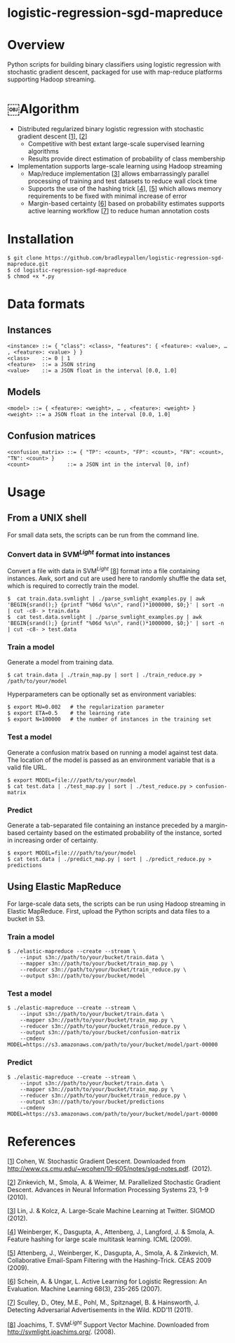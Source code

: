 logistic-regression-sgd-mapreduce
=================================

# Overview
Python scripts for building binary classifiers using logistic regression with stochastic gradient descent, packaged for use with map-reduce platforms supporting Hadoop streaming.

# ￼Algorithm
* Distributed regularized binary logistic regression with stochastic gradient descent [[1]], [[2]]
	* Competitive with best extant large-scale supervised learning algorithms
	* Results provide direct estimation of probability of class membership 
* Implementation supports large-scale learning using Hadoop streaming	* Map/reduce implementation [[3]] allows embarrassingly parallel processing of training and test datasets to reduce wall clock time	* Supports the use of the hashing trick [[4]], [[5]] which allows memory requirements to be fixed with minimal increase of error	* Margin-based certainty [[6]] based on probability estimates supports active learning workflow [[7]] to reduce human annotation costs
	# Installation
    $ git clone https://github.com/bradleypallen/logistic-regression-sgd-mapreduce.git
    $ cd logistic-regression-sgd-mapreduce    $ chmod +x *.py

# Data formats

## Instances
    <instance> ::= { "class": <class>, "features": { <feature>: <value>, … , <feature>: <value> } }
    <class>    ::= 0 | 1
    <feature>  ::= a JSON string
    <value>    ::= a JSON float in the interval [0.0, 1.0]   

## Models
    <model> ::= { <feature>: <weight>, … , <feature>: <weight> }
    <weight> ::= a JSON float in the interval [0.0, 1.0]

## Confusion matrices
    <confusion_matrix> ::= { "TP": <count>, "FP": <count>, "FN": <count>, "TN": <count> }
    <count>            ::= a JSON int in the interval [0, inf)
    
# Usage

## From a UNIX shell
For small data sets, the scripts can be run from the command line.

### Convert data in SVM<sup><i>Light</i></sup> format into instances
Convert a file with data in SVM<sup><i>Light</i></sup> [[8]] format into a file containing instances. Awk, sort and cut are used here to randomly shuffle the data set, which is required to correctly train the model.

    $  cat train.data.svmlight | ./parse_svmlight_examples.py | awk 'BEGIN{srand();} {printf "%06d %s\n", rand()*1000000, $0;}' | sort -n | cut -c8- > train.data
    $  cat test.data.svmlight | ./parse_svmlight_examples.py | awk 'BEGIN{srand();} {printf "%06d %s\n", rand()*1000000, $0;}' | sort -n | cut -c8- > test.data

### Train a model
Generate a model from training data.

    $ cat train.data | ./train_map.py | sort | ./train_reduce.py > /path/to/your/model
    
Hyperparameters can be optionally set as environment variables:

    $ export MU=0.002   # the regularization parameter
    $ export ETA=0.5    # the learning rate
    $ export N=100000   # the number of instances in the training set

### Test a model
Generate a confusion matrix based on running a model against test data. The location of the model is passed as an environment variable that is a valid file URL.

    $ export MODEL=file:///path/to/your/model
    $ cat test.data | ./test_map.py | sort | ./test_reduce.py > confusion-matrix
    
### Predict
Generate a tab-separated file containing an instance preceded by a margin-based certainty based on the estimated probability of the instance, sorted in increasing order of certainty.

    $ export MODEL=file:///path/to/your/model
    $ cat test.data | ./predict_map.py | sort | ./predict_reduce.py > predictions
    
## Using Elastic MapReduce
For large-scale data sets, the scripts can be run using Hadoop streaming in Elastic MapReduce. First, upload the Python scripts and data files to a bucket in S3.

### Train a model
    $ ./elastic-mapreduce --create --stream \
		--input s3n://path/to/your/bucket/train.data \
		--mapper s3n://path/to/your/bucket/train_map.py \
		--reducer s3n://path/to/your/bucket/train_reduce.py \
		--output s3n://path/to/your/bucket/model

### Test a model
    $ ./elastic-mapreduce --create --stream \
		--input s3n://path/to/your/bucket/train.data \
		--mapper s3n://path/to/your/bucket/train_map.py \
		--reducer s3n://path/to/your/bucket/train_reduce.py \
		--output s3n://path/to/your/bucket/confusion-matrix
		--cmdenv MODEL=https://s3.amazonaws.com/path/to/your/bucket/model/part-00000
		
### Predict
    $ ./elastic-mapreduce --create --stream \
		--input s3n://path/to/your/bucket/train.data \
		--mapper s3n://path/to/your/bucket/train_map.py \
		--reducer s3n://path/to/your/bucket/train_reduce.py \
		--output s3n://path/to/your/bucket/predictions
		--cmdenv MODEL=https://s3.amazonaws.com/path/to/your/bucket/model/part-00000
    
# References

[[1]] Cohen, W. Stochastic Gradient Descent. Downloaded from http://www.cs.cmu.edu/~wcohen/10-605/notes/sgd-notes.pdf. (2012).
[[2]] Zinkevich, M., Smola, A. & Weimer, M. Parallelized Stochastic Gradient Descent. Advances in Neural Information Processing Systems 23, 1-9 (2010).[[3]] Lin, J. & Kolcz, A. Large-Scale Machine Learning at Twitter. SIGMOD (2012).[[4]] Weinberger, K., Dasgupta, A., Attenberg, J., Langford, J. & Smola, A. Feature hashing for large scale multitask learning. ICML (2009).[[5]] Attenberg, J., Weinberger, K., Dasgupta, A., Smola, A. & Zinkevich, M. Collaborative Email-Spam Filtering with the Hashing-Trick. CEAS 2009 (2009).[[6]] Schein, A. & Ungar, L. Active Learning for Logistic Regression: An Evaluation. Machine Learning 68(3), 235-265 (2007).[[7]] Sculley, D., Otey, M.E., Pohl, M., Spitznagel, B. & Hainsworth, J. Detecting Adversarial Advertisements in the Wild. KDD’11 (2011).
[[8]] Joachims, T. SVM<sup><i>Light</i></sup> Support Vector Machine. Downloaded from http://svmlight.joachims.org/. (2008).

[1]: http://www.cs.cmu.edu/~wcohen/10-605/notes/sgd-notes.pdf "Cohen, W. Stochastic Gradient Descent. Downloaded from http://www.cs.cmu.edu/~wcohen/10-605/notes/sgd-notes.pdf. (2012)."[2]: http://www.martin.zinkevich.org/publications/nips2010.pdf "Zinkevich, M., Smola, A. & Weimer, M. Parallelized Stochastic Gradient Descent. Advances in Neural Information Processing Systems 23, 1-9 (2010)."[3]: http://www.umiacs.umd.edu/~jimmylin/publications/Lin_Kolcz_SIGMOD2012.pdf "Lin, J. & Kolcz, A. Large-Scale Machine Learning at Twitter. SIGMOD (2012)."[4]: http://arxiv.org/pdf/0902.2206.pdf "Weinberger, K., Dasgupta, A., Attenberg, J., Langford, J. & Smola, A. Feature hashing for large scale multitask learning. ICML (2009)."[5]: http://ceas.cc/2009/papers/ceas2009-paper-11.pdf "Attenberg, J., Weinberger, K., Dasgupta, A., Smola, A. & Zinkevich, M. Collaborative Email-Spam Filtering with the Hashing-Trick. CEAS 2009 (2009)."[6]: http://www.andrewschein.com/publications/scheinML2007.pdf "Schein, A. & Ungar, L. Active Learning for Logistic Regression: An Evaluation. Machine Learning 68(3), 235-265 (2007)."[7]: http://www.eecs.tufts.edu/~dsculley/papers/adversarial-ads.pdf "Sculley, D., Otey, M.E., Pohl, M., Spitznagel, B. & Hainsworth, J. Detecting Adversarial Advertisements in the Wild. KDD’11 (2011)."
[8]: http://svmlight.joachims.org/ "Joachims, T. SVM<sup><i>Light</i></sup> Support Vector Machine. Downloaded from http://svmlight.joachims.org/. (2008)."